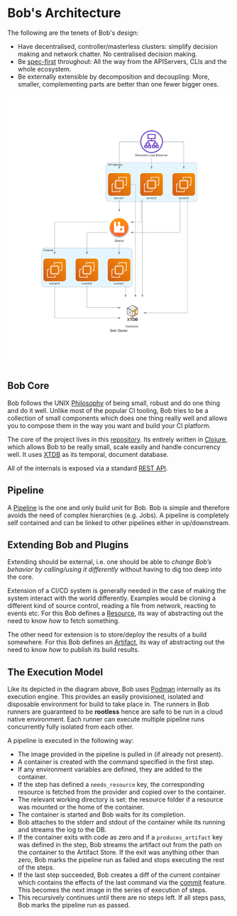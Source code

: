 # Bob's Architecture

The following are the tenets of Bob's design:

- Have decentralised, controller/masterless clusters: simplify decision making and network chatter. No centralised decision making.
- Be [spec-first](https://www.atlassian.com/blog/technology/spec-first-api-development) throughout: All the way from the APIServers, CLIs and the whole ecosystem.
- Be externally extensible by decomposition and decoupling: More, smaller, complementing parts are better than one fewer bigger ones.

![Architecture](img/bob-arch.png)

## Bob Core

Bob follows the UNIX [Philosophy](https://en.wikipedia.org/wiki/Unix_philosophy) of being small, robust and do one thing and do it well.
Unlike most of the popular CI tooling, Bob tries to be a collection of small components which does one thing really well and allows you to compose them in the way you want and build your CI platform.

The core of the project lives in this [repository](https://github.com/bob-cd/bob). Its entirely written in [Clojure](https://clojure.org/), which allows Bob to be really small, scale easily and handle concurrency well. It uses [XTDB](https://xtdb.com/) as its temporal, document database.

All of the internals is exposed via a standard [REST API](api.md).

## Pipeline

A [Pipeline](pipelines.md) is the one and only build unit for Bob. Bob is simple and therefore avoids the need of complex hierarchies (e.g. Jobs). A pipeline is completely self contained and can be linked to other pipelines either in up/downstream.

## Extending Bob and Plugins

Extending should be external, i.e. one should be able to _change Bob’s behavior by calling/using it differently_ without having to dig too deep into the core.

Extension of a CI/CD system is generally needed in the case of making the system interact with the world differently. Examples would be cloning a different kind of source control, reading a file from network, reacting to events etc. For this Bob defines a [Resource](resources.md), its way of abstracting out the need to know _how_ to fetch something.

The other need for extension is to store/deploy the results of a build somewhere. For this Bob defines an [Artifact](artifacts.md), its way of abstracting out the need to know _how_ to publish its build results.

## The Execution Model

Like its depicted in the diagram above, Bob uses [Podman](https://podman.io/) internally as its execution engine. This provides an easily provisioned, isolated and disposable environment for build to take place in. The runners in Bob runners are guaranteed to be **rootless** hence are safe to be run in a cloud native environment. Each runner can execute multiple pipeline runs concurrently fully isolated from each other.

A pipeline is executed in the following way:

- The image provided in the pipeline is pulled in (if already not present).
- A container is created with the command specified in the first step.
- If any environment variables are defined, they are added to the container.
- If the step has defined a `needs_resource` key, the corresponding resource is fetched from the provider and copied over to the container.
- The relevant working directory is set: the resource folder if a resource was mounted or the home of the container.
- The container is started and Bob waits for its completion.
- Bob attaches to the stderr and stdout of the container while its running and streams the log to the DB.
- If the container exits with code as zero and if a `produces_artifact` key was defined in the step, Bob streams the artifact out from the path on the container to the Artifact Store. If the exit was anything other than zero, Bob marks the pipeline run as failed and stops executing the rest of the steps.
- If the last step succeeded, Bob creates a diff of the current container which contains the effects of the last command via the [commit](https://docs.podman.io/en/latest/markdown/podman-commit.1.html) feature. This becomes the next image in the series of execution of steps.
- This recursively continues until there are no steps left. If all steps pass, Bob marks the pipeline run as passed.
